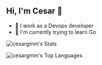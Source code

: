 ## Hi, I'm Cesar 👋

- 🔭 I work as a Devops developer
- 🌱 I'm currently trying to learn Go

![cesargmm's Stats](https://github-readme-stats.vercel.app/api?username=cesargmm&theme=ayu-mirage&show_icons=true&hide_border=true&count_private=true)

![cesargmm's Top Languages](https://github-readme-stats.vercel.app/api/top-langs/?username=cesargmm&theme=ayu-mirage&show_icons=true&hide_border=true&layout=compact)
